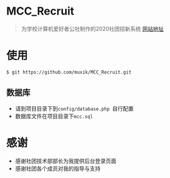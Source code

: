 # MCC_Recruit

> 为学校计算机爱好者公社制作的2020社团招新系统
[网站地址](http://zhao.mcc888.xyz)

# 使用
 
 ```sh
$ git https://github.com/muxik/MCC_Recruit.git
```

## 数据库  

  - 请到项目目录下到`config/database.php `自行配置
  - 数据库文件在项目目录下`mcc.sql`
  
# 感谢
 
- 感谢社团技术部部长为我提供后台登录页面
- 感谢社团各个成员对我的指导与支持
